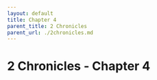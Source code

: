 ```yaml
---
layout: default
title: Chapter 4
parent_title: 2 Chronicles
parent_url: ./2chronicles.md
---
```


# 2 Chronicles - Chapter 4
